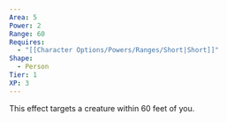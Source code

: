 ```yaml
---
Area: 5
Power: 2
Range: 60
Requires:
  - "[[Character Options/Powers/Ranges/Short|Short]]"
Shape:
  - Person
Tier: 1
XP: 3
---
```


This effect targets a creature within 60 feet of you.